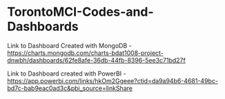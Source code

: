 # TorontoMCI-Codes-and-Dashboards

Link to Dashboard Created with MongoDB - https://charts.mongodb.com/charts-bdat1008-project-dnwbh/dashboards/62fe8afe-36db-44fb-8396-5ee3c71bd27f

Link to Dashboard created with PowerBI - https://app.powerbi.com/links/hkOm2Ggeee?ctid=da9a94b6-4681-49bc-bd7c-bab9eac0ad3c&pbi_source=linkShare
